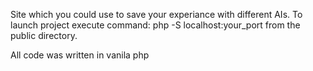 Site which you could use to save your experiance with different AIs.
To launch project execute command: php -S localhost:your_port from the public directory.

All code was written in vanila php
